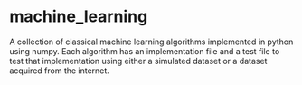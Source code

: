 # machine_learning

A collection of classical machine learning algorithms implemented in python using numpy. Each algorithm has an implementation file and a test file to test that implementation using either a simulated dataset or a dataset acquired from the internet. 